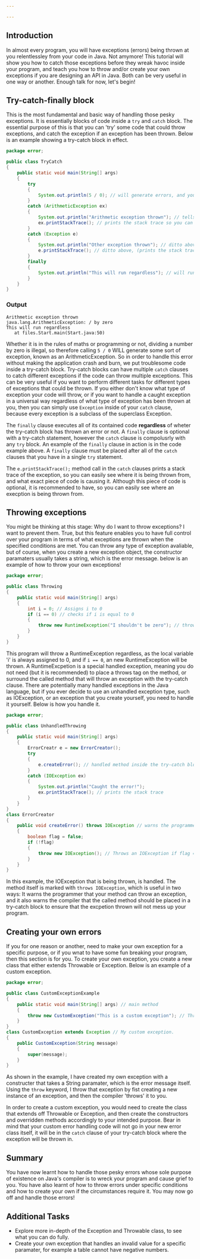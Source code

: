 ```yaml
---

---
```

## Introduction

In almost every program, you will have exceptions (errors) being thrown at you relentlessley from your code in Java. Not amymore! This tutorial will show you how
to catch those exceptions before they wreak havoc inside your program, and teach you how to throw and/or create your own exceptions if you are designing an API 
in Java. Both can be very useful in one way or another. Enough talk for now, let's begin!

## Try-catch-finally block

This is the most fundamental and basic way of handling those pesky exceptions. It is essentially blocks of code inside a `try` and `catch`
block. The essential purpose of this is that you can 'try' some code that could throw exceptions, and catch the exception if an exception has been thrown. Below
is an example showing a try-catch block in effect.

``` java
﻿package error;

public class TryCatch
{
	public static void main(String[] args)
	{
		try
		{
			System.out.println(5 / 0); // will generate errors, and you cannot divide by zero
		}
		catch (ArithmeticException ex)
		{
			System.out.println("Arithmetic exception thrown"); // tells you that an arithmetic exception has been thrown
			ex.printStackTrace(); // prints the stack trace so you can trace the error
		}
		catch (Exception e)
		{
			System.out.println("Other exception thrown"); // ditto above (tells you an exception has been thrown)
			e.printStackTrace(); // ditto above, (prints the stack trace)
		}
		finally
		{
			System.out.println("This will run regardless"); // will run regardless if an exception has been thrown or not.
		}
	}
}
```

### Output

```
Arithmetic exception thrown
java.lang.ArithmeticException: / by zero
This will run regardless
   at files.Start.main(Start.java:50)
```

Whether it is in the rules of maths or programming or not, dividing a number by zero is illegal, so therefore calling `5 / 0` WILL generate 
some sort of exception, known as an ArithmeticException. So in order to handle this error without making the application crash and burn, we put troublesome
code inside a try-catch block. Try-catch blocks can have multiple `catch` clauses to catch different exceptions if the code can throw multiple
exceptions. This can be very useful if you want to perform different tasks for different types of exceptions that could be thrown. If you either don't know
what type of exception your code will throw, or if you want to handle a caught exception in a universal way regardless of what type of exception has been
thrown at you, then you can simply use `Exception` inside of your `catch` clause, because every exception is a subclass of the superclass
Exception.

The `finally` clause executes all of its contained code **regardless** of wheter the try-catch block has thrown an error or not. A `finally`
clause is optional with a try-catch statement, however the `catch` clause is compolusrly with any `try` block. An example of the 
`finally` clause in action is in the code example above. A `finally` clause must be placed after all of the `catch` clauses
that you have in a single `try` statement.

The `e.printStackTrace();` method call in the `catch` clauses prints a stack trace of the exception, so you can easily see where it is being 
thrown from, and what exact piece of code is causing it. Although this piece of code is optional, it is recommended to have, so you can easily see where an execption
is being thrown from.

## Throwing exceptions

You might be thinking at this stage: Why do I want to throw exceptions? I want to prevent them. True, but this feature enables you to have full control over your
program in terms of what exceptions are thrown when the specified conditions are met. You can throw any type of exception avaliable, but of course, when you create
a new exception object, the constructor paramaters usually takes a string, which is the error message. below is an example of how to throw your own exceptions!

``` java
﻿package error;

public class Throwing
{
	public static void main(String[] args)
	{
		int i = 0; // Assigns i to 0
		if (i == 0) // checks if i is equal to 0
		{
			throw new RuntimeException("I shouldn't be zero"); // throws a new RuntimeExcpetion
		}
	}
}
```

This program will throw a RuntimeException regardless, as the local variable 'i' is always assigned to 0, and if `i == 0`, an new RuntimeException
will be thrown. A RuntimeExcpetion is a special handled exception, meaning you do not need (but it is recommended) to place a throws tag on the method, or surround
the called method that will throw an exception with the try-catch clause. There are potentially many handled exceptions in the Java language, but if you ever decide
to use an unhandled exception type, such as IOException, or an exception that you create yourself, you need to handle it yourself. Below is how you handle it.

``` java
﻿package error;

public class UnhandledThrowing
{
	public static void main(String[] args)
	{
		ErrorCreatr e = new ErrorCreator();
		try
		{
			e.createError(); // handled method inside the try-catch block.
		}
		catch (IOException ex)
		{
			System.out.println("Caught the error!"); 
			ex.printStackTrace(); // prints the stack trace
		}
	}
}
class ErrorCreator
{
	public void createError() throws IOException // warns the programmer that this method can throw an exception
	{
		boolean flag = false;
		if (!flag)
		{
			throw new IOException(); // Throws an IOException if flag = false
		}
	}
}
```

In this example, the IOException that is being thrown, is handled. The method itself is marked with `throws IOException`, which is useful in two ways:
It warns the programmer that your method can throw an exception, and it also warns the compiler that the called method should be placed in a try-catch block
to ensure that the excpetion thrown will not mess up your program.

## Creating your own errors

If you for one reason or another, need to make your own exception for a specific purpose, or if you wnat to have some fun breaking your program, then this section
is for you. To create your own exception, you create a new class that either extends Throwable or Exception. Below is an example of a custom exception.

``` java
﻿package error;

public class CustomExceptionExample
{
	public static void main(String[] args) // main method
	{
		throw new CustomException("This is a custom exception"); // Throws my custom exception.
	}
}
class CustomException extends Exception // My custom exception. 
{
	public CustomException(String message)
	{
		super(message);
	}
}
```

As shown in the example, I have created my own exception with a constructer that takes a String paramater, which is the error message itself. Using the 
`throw` keyword, I throw that exception by fist creating a new instance of an exception, and then the compiler 'throws' it to you.

In order to create a custom exception, you would need to create the class that extends off Throwable or Exception, and then create the constructors and overridden
methods accordingly to your intended purpose. Bear in mind that your custom error handling code will not go in your new error class itself, it will be in the 
`catch` clause of your try-catch block where the exception will be thrown in.

## Summary

You have now learnt how to handle those pesky errors whose sole purpose of existence on Java's compiler is to wreck your program and cause grief to you. You have
also learnt of how to throw errors under specific conditions and how to create your own if the circumstances require it. You may now go off and handle those errors!

## Additional Tasks

*   Explore more in-depth of the Exception and Throwable class, to see what you can do fully.
*   Create your own exception that handles an invalid value for a specific paramater, for example a table cannot have negative numbers.